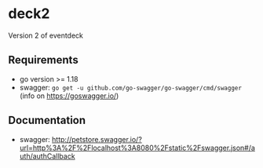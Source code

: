 # deck2
Version 2 of eventdeck

## Requirements

- go version >= 1.18
- swagger: `go get -u github.com/go-swagger/go-swagger/cmd/swagger` (info on https://goswagger.io/)

## Documentation

- swagger: http://petstore.swagger.io/?url=http%3A%2F%2Flocalhost%3A8080%2Fstatic%2Fswagger.json#/auth/authCallback
